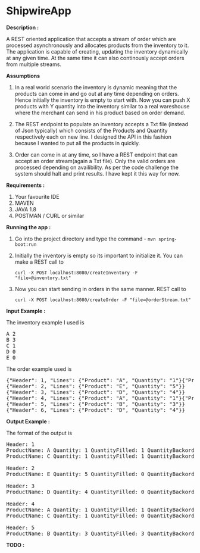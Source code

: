 # ShipwireApp

<b>Description :</b>

A REST oriented application that accepts a stream of order which are processed asynchronously and allocates products from the inventory to it. The application is capable of creating, updating the inventory dynamically at any given time. At the same time it can also continously accept orders from multiple streams. 

<b>Assumptions</b>

1. In a real world scenario the inventory is dynamic meaning that the products can come in and go out at any time depending on orders. Hence initially the inventory is empty to start with. Now you can push X products with Y quantity into the inventory similar to a real wareshouse where the merchant can send in his product based on order demand.

2. The REST endpoint to populate an inventory accepts a Txt file (instead of Json typically) which consists of the Products and Quantity respectively each on new line. I designed the API in this fashion because I wanted to put all the products in quickly. 

3. Order can come in at any time, so I have a REST endpoint that can accept an order stream(again a Txt file).  Only the valid orders are processed depending on availibility. As per the code challenge the system should halt and print results. I have kept it this way for now.

<b>Requirements :</b>

1. Your favourite IDE
2. MAVEN
3. JAVA 1.8
4. POSTMAN / CURL or similar

<b> Running the app : </b>

1. Go into the project directory and type the command - 
   ```mvn spring-boot:run```
   
2. Initially the inventory is empty so its important to initialize it. You can make a REST call to 
  
    ```curl -X POST localhost:8080/createInventory -F "file=@inventory.txt"```

3. Now you can start sending in orders in the same manner. REST call to
   
    ```curl -X POST localhost:8080/createOrder -F "file=@orderStream.txt"```


<b>Input Example :</b>

The inventory example I used is

<pre>
A 2
B 3
C 1
D 0
E 0
</pre>

The order example used is 

<pre>
{"Header": 1, "Lines": {"Product": "A", "Quantity": "1"}{"Product": "C", "Quantity": "1"}} 
{"Header": 2, "Lines": {"Product": "E", "Quantity": "5"}} 
{"Header": 3, "Lines": {"Product": "D", "Quantity": "4"}} 
{"Header": 4, "Lines": {"Product": "A", "Quantity": "1"}{"Product": "C", "Quantity": "1"}} 
{"Header": 5, "Lines": {"Product": "B", "Quantity": "3"}} 
{"Header": 6, "Lines": {"Product": "D", "Quantity": "4"}} 
</pre>

<b>Output Example  :</b>

The format of the output is 

<pre>Header: 1
ProductName: A Quantity: 1 QuantityFilled: 1 QuantityBackorder: 0
ProductName: C Quantity: 1 QuantityFilled: 1 QuantityBackorder: 0

Header: 2
ProductName: E Quantity: 5 QuantityFilled: 0 QuantityBackorder: 5

Header: 3
ProductName: D Quantity: 4 QuantityFilled: 0 QuantityBackorder: 4

Header: 4
ProductName: A Quantity: 1 QuantityFilled: 1 QuantityBackorder: 0
ProductName: C Quantity: 1 QuantityFilled: 0 QuantityBackorder: 1

Header: 5
ProductName: B Quantity: 3 QuantityFilled: 3 QuantityBackorder: 0</pre>


<b>TODO :</b>





  


